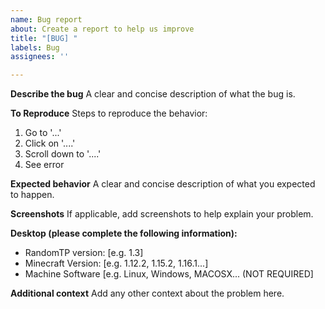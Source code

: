 ```yaml
---
name: Bug report
about: Create a report to help us improve
title: "[BUG] "
labels: Bug
assignees: ''

---
```


**Describe the bug**
A clear and concise description of what the bug is.

**To Reproduce**
Steps to reproduce the behavior:
1. Go to '...'
2. Click on '....'
3. Scroll down to '....'
4. See error

**Expected behavior**
A clear and concise description of what you expected to happen.

**Screenshots**
If applicable, add screenshots to help explain your problem.

**Desktop (please complete the following information):**
 - RandomTP version: [e.g. 1.3]
 - Minecraft Version: [e.g. 1.12.2, 1.15.2, 1.16.1...]
 - Machine Software [e.g. Linux, Windows, MACOSX... (NOT REQUIRED]

**Additional context**
Add any other context about the problem here.
